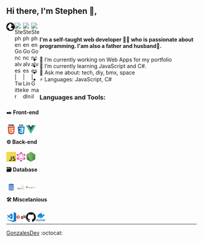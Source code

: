 ## Hi there, I'm Stephen 👋, 
[<img align="left" alt="iamgonzales.dev" width="22px" src="https://raw.githubusercontent.com/iconic/open-iconic/master/svg/globe.svg" />][website]
[<img align="left" alt="Stephen Goncalves | Twitter" width="22px" src="https://cdn.jsdelivr.net/npm/simple-icons@v3/icons/twitter.svg" />][twitter]
[<img align="left" alt="Stephen Goncalves | LinkedIn" width="22px" src="https://cdn.jsdelivr.net/npm/simple-icons@v3/icons/linkedin.svg" />][linkedin]
[<img align="left" alt="Stephen Goncalves | Gmail" width="22px" src="https://cdn.jsdelivr.net/npm/simple-icons@v3/icons/gmail.svg" />][gmail]
<br />
#### I'm a self-taught web developer 👨‍💻 who is passionate about programming. I'am also a father and husband🤟. 

- 🔭 I’m currently working on Web Apps for my portfolio
- 🌱 I’m currently learning JavaScript and C#.
- 💬 Ask me about: tech, diy, bmx, space
- ⚡ Languages: JavaScript, C#

### Languages and Tools:

#### ✒️ Front-end

[<img align="left" alt="HTML5" width="26px" src="https://raw.githubusercontent.com/github/explore/80688e429a7d4ef2fca1e82350fe8e3517d3494d/topics/html/html.png" />][website]
[<img align="left" alt="CSS3" width="26px" src="https://raw.githubusercontent.com/github/explore/80688e429a7d4ef2fca1e82350fe8e3517d3494d/topics/css/css.png" />][website]
[<img align="left" alt="VueJs" width="26px" src="https://raw.githubusercontent.com/github/explore/80688e429a7d4ef2fca1e82350fe8e3517d3494d/topics/vue/vue.png" />][website]
<br />
#### ⚙️ Back-end

[<img align="left" alt="JavaScript" width="26px" src="https://raw.githubusercontent.com/github/explore/80688e429a7d4ef2fca1e82350fe8e3517d3494d/topics/javascript/javascript.png" />][website]
[<img align="left" alt="GraphQL" width="26px" src="https://raw.githubusercontent.com/github/explore/80688e429a7d4ef2fca1e82350fe8e3517d3494d/topics/graphql/graphql.png" />][website]
[<img align="left" alt="Node.js" width="26px" src="https://raw.githubusercontent.com/github/explore/80688e429a7d4ef2fca1e82350fe8e3517d3494d/topics/nodejs/nodejs.png" />][website]
<br />
#### 🗃️ Database

[<img align="left" alt="SQL" width="26px" src="https://raw.githubusercontent.com/github/explore/80688e429a7d4ef2fca1e82350fe8e3517d3494d/topics/sql/sql.png" />][website]
[<img align="left" alt="MySQL" width="26px" src="https://raw.githubusercontent.com/github/explore/80688e429a7d4ef2fca1e82350fe8e3517d3494d/topics/mysql/mysql.png" />][website]
[<img align="left" alt="MongoDB" width="26px" src="https://raw.githubusercontent.com/github/explore/80688e429a7d4ef2fca1e82350fe8e3517d3494d/topics/mongodb/mongodb.png" />][website]
<br />
#### 🛠️ Miscelanious

[<img align="left" alt="Visual Studio Code" width="26px" src="https://raw.githubusercontent.com/github/explore/80688e429a7d4ef2fca1e82350fe8e3517d3494d/topics/visual-studio-code/visual-studio-code.png" />][website]
[<img align="left" alt="Git" width="26px" src="https://raw.githubusercontent.com/github/explore/80688e429a7d4ef2fca1e82350fe8e3517d3494d/topics/git/git.png" />][website]
[<img align="left" alt="GitHub" width="26px" src="https://raw.githubusercontent.com/github/explore/78df643247d429f6cc873026c0622819ad797942/topics/github/github.png" />][website]
[<img align="left" alt="Docker" width="26px" src="https://raw.githubusercontent.com/github/explore/78df643247d429f6cc873026c0622819ad797942/topics/docker/docker.png" />][website]

<br />

---
[GonzalesDev](https://github.com/stgonzales) :octocat:

[website]: https://iamgonzales.dev
[twitter]: https://twitter.com/stepwillians
[linkedin]: https://linkedin.com/in/stephenwillians
[gmail]: stephengoncalves.dev@gmail.com
